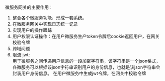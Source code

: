 微服务网关的主要作用：
1. 整合各个微服务功能，形成一套系统。  
2. 在微服务网关中实现日志统一记录  
3. 实现用户的操作跟踪  
4. 用户权限认证操作：在用户微服务生产token令牌后cookie返回用户，在网关校验令牌
5. 跨域问题
6. 限流
jwt:  
    用于微服务之间传递用户信息的一段加密字符串，该字符串是一个json格式，各微服务可以根据该json字符串识别用户的身份信息，也就是该json字符串会封装用户身份信息。
在用户微服务中生成jwt令牌，在网关中校验令牌    
